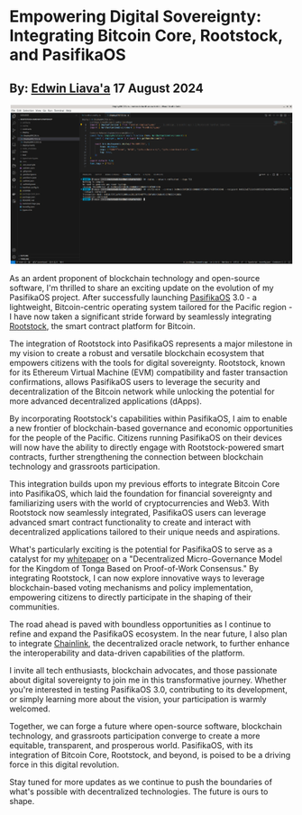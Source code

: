 # Empowering Digital Sovereignty: Integrating Bitcoin Core, Rootstock, and PasifikaOS
## By: [Edwin Liava'a](https://github.com/EdwinLiavaa) 17 August 2024

<p align="center">
 <img width="500" src="https://github.com/EdwinLiavaa/liavaa.space/blob/main/blog/20240817/pic.png">
</p>

As an ardent proponent of blockchain technology and open-source software, I'm thrilled to share an exciting update on the evolution of my PasifikaOS project. After successfully launching [PasifikaOS](https://github.com/EdwinLiavaa/pasifikaos) 3.0 - a lightweight, Bitcoin-centric operating system tailored for the Pacific region - I have now taken a significant stride forward by seamlessly integrating [Rootstock](https://rootstock.io/), the smart contract platform for Bitcoin.

The integration of Rootstock into PasifikaOS represents a major milestone in my vision to create a robust and versatile blockchain ecosystem that empowers citizens with the tools for digital sovereignty. Rootstock, known for its Ethereum Virtual Machine (EVM) compatibility and faster transaction confirmations, allows PasifikaOS users to leverage the security and decentralization of the Bitcoin network while unlocking the potential for more advanced decentralized applications (dApps).

By incorporating Rootstock's capabilities within PasifikaOS, I aim to enable a new frontier of blockchain-based governance and economic opportunities for the people of the Pacific. Citizens running PasifikaOS on their devices will now have the ability to directly engage with Rootstock-powered smart contracts, further strengthening the connection between blockchain technology and grassroots participation.

This integration builds upon my previous efforts to integrate Bitcoin Core into PasifikaOS, which laid the foundation for financial sovereignty and familiarizing users with the world of cryptocurrencies and Web3. With Rootstock now seamlessly integrated, PasifikaOS users can leverage advanced smart contract functionality to create and interact with decentralized applications tailored to their unique needs and aspirations.

What's particularly exciting is the potential for PasifikaOS to serve as a catalyst for my [whitepaper](https://www.researchgate.net/publication/380904006_Decentralized_Micro-Governance_Model_for_the_Kingdom_of_Tonga_Based_on_Proof-of-Work_Consensus) on a "Decentralized Micro-Governance Model for the Kingdom of Tonga Based on Proof-of-Work Consensus." By integrating Rootstock, I can now explore innovative ways to leverage blockchain-based voting mechanisms and policy implementation, empowering citizens to directly participate in the shaping of their communities.

The road ahead is paved with boundless opportunities as I continue to refine and expand the PasifikaOS ecosystem. In the near future, I also plan to integrate [Chainlink](https://chain.link/), the decentralized oracle network, to further enhance the interoperability and data-driven capabilities of the platform.

I invite all tech enthusiasts, blockchain advocates, and those passionate about digital sovereignty to join me in this transformative journey. Whether you're interested in testing PasifikaOS 3.0, contributing to its development, or simply learning more about the vision, your participation is warmly welcomed.

Together, we can forge a future where open-source software, blockchain technology, and grassroots participation converge to create a more equitable, transparent, and prosperous world. PasifikaOS, with its integration of Bitcoin Core, Rootstock, and beyond, is poised to be a driving force in this digital revolution.

Stay tuned for more updates as we continue to push the boundaries of what's possible with decentralized technologies. The future is ours to shape.
